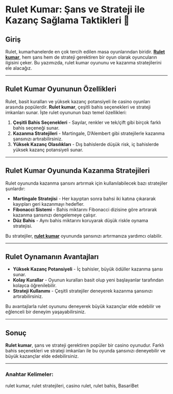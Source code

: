 # Rulet Kumar: Şans ve Strateji ile Kazanç Sağlama Taktikleri 🎲

## Giriş

Rulet, kumarhanelerde en çok tercih edilen masa oyunlarından biridir. **[Rulet kumar](https://casinotr.link/gWCRZ4)**, hem şans hem de strateji gerektiren bir oyun olarak oyuncuların ilgisini çeker. Bu yazımızda, rulet kumar oyununu ve kazanma stratejilerini ele alacağız.

---

## Rulet Kumar Oyununun Özellikleri

Rulet, basit kuralları ve yüksek kazanç potansiyeli ile casino oyunları arasında popülerdir. **Rulet kumar**, çeşitli bahis seçenekleri ve strateji imkanları sunar. İşte rulet oyununun bazı temel özellikleri:

1. **Çeşitli Bahis Seçenekleri** - Sayılar, renkler ve tek/çift gibi birçok farklı bahis seçeneği sunar.
2. **Kazanma Stratejileri** - Martingale, D’Alembert gibi stratejilerle kazanma şansınızı artırabilirsiniz.
3. **Yüksek Kazanç Olasılıkları** - Dış bahislerde düşük risk, iç bahislerde yüksek kazanç potansiyeli sunar.

---

## Rulet Kumar Oyununda Kazanma Stratejileri

Rulet oyununda kazanma şansını artırmak için kullanılabilecek bazı stratejiler şunlardır:

- **Martingale Stratejisi** - Her kayıptan sonra bahsi iki katına çıkararak kayıpları geri kazanmayı hedefler.
- **Fibonacci Sistemi** - Bahis miktarını Fibonacci dizisine göre artırarak kazanma şansınızı dengelemeye çalışır.
- **Düz Bahis** - Aynı bahis miktarını koruyarak düşük riskle oynama stratejisi.

Bu stratejiler, **[rulet kumar](https://casinotr.link/gWCRZ4)** oyununda şansınızı artırmanıza yardımcı olabilir.

---

## Rulet Oynamanın Avantajları

- **Yüksek Kazanç Potansiyeli** - İç bahisler, büyük ödüller kazanma şansı sunar.
- **Kolay Kurallar** - Oyunun kuralları basit olup yeni başlayanlar tarafından kolayca öğrenilebilir.
- **Strateji Kullanımı** - Çeşitli stratejiler deneyerek kazanma şansınızı artırabilirsiniz.

Bu avantajlarla rulet oyununu deneyerek büyük kazançlar elde edebilir ve eğlenceli bir deneyim yaşayabilirsiniz.

---

## Sonuç

**Rulet kumar**, şans ve strateji gerektiren popüler bir casino oyunudur. Farklı bahis seçenekleri ve strateji imkanları ile bu oyunda şansınızı deneyebilir ve büyük kazançlar elde edebilirsiniz.

---

### Anahtar Kelimeler:
rulet kumar, rulet stratejileri, casino rulet, rulet bahis, BasariBet
